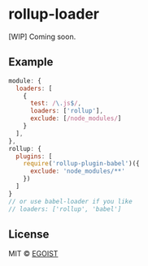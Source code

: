 # rollup-loader

[WIP] Coming soon.

## Example

```javascript
module: {
  loaders: [
    {
      test: /\.js$/,
      loaders: ['rollup'],
      exclude: [/node_modules/]
    }
  ],
},
rollup: {
  plugins: [
    require('rollup-plugin-babel')({
      exclude: 'node_modules/**'
    })
  ]
}
// or use babel-loader if you like
// loaders: ['rollup', 'babel']
```

## License

MIT &copy; [EGOIST](https://github.com/egoist)
